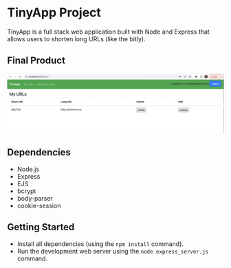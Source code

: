 # TinyApp Project

TinyApp is a full stack web application built with Node and Express that allows users to shorten long URLs (like the bitly).

## Final Product

!["screenshot for URLs page"](https://github.com/lalalalyt/tinyapp/blob/main/docs/urls_page.png?raw=true)



## Dependencies

- Node.js
- Express
- EJS
- bcrypt
- body-parser
- cookie-session

## Getting Started

- Install all dependencies (using the `npm install` command).
- Run the development web server using the `node express_server.js` command.
